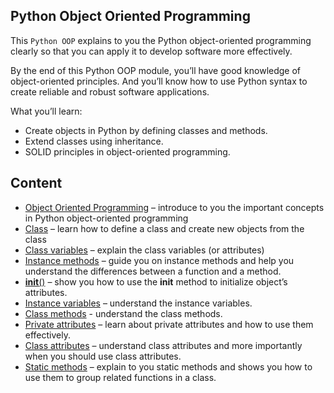 ## Python Object Oriented Programming

This `Python OOP` explains to you the Python object-oriented programming clearly so that you can apply it to develop software more effectively.

By the end of this Python OOP module, you’ll have good knowledge of object-oriented principles. And you’ll know how to use Python syntax to create reliable and robust software applications.

What you’ll learn:
- Create objects in Python by defining classes and methods.
- Extend classes using inheritance.
- SOLID principles in object-oriented programming.

## Content
  - [Object Oriented Programming]() – introduce to you the important concepts in Python object-oriented programming
  - [Class]() – learn how to define a class and create new objects from the class
  - [Class variables]() – explain the class variables (or attributes)
  - [Instance methods]() – guide you on instance methods and help you understand the differences between a function and a method.
  - [__init__()]() – show you how to use the __init__ method to initialize object’s attributes.
  - [Instance variables]() – understand the instance variables.
  - [Class methods]() - understand the class methods.
  - [Private attributes]() – learn about private attributes and how to use them effectively.
  - [Class attributes]() – understand class attributes and more importantly when you should use class attributes.
  - [Static methods]() – explain to you static methods and shows you how to use them to group related functions in a class.